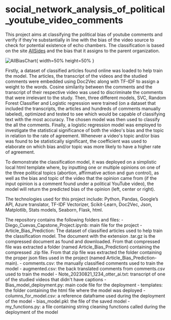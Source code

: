 # social_network_analysis_of_political_youtube_video_comments
  This project aims at classifying the political bias of youtube comments and verify if they're substantially in line with the bias of the video source to check for potential existence of echo chambers. The classification is based on the site [AllSides](https://www.allsides.com/media-bias/ratings?field_featured_bias_rating_value=1&field_news_source_type_tid%5B%5D=2&field_news_bias_nid_1%5B1%5D=1&field_news_bias_nid_1%5B2%5D=2&field_news_bias_nid_1%5B3%5D=3&title=) and the bias that it assigns to the parent organization.
  
![AllBiasChart]([https://www.allsides.com/sites/default/files/allsides-media-bias-chart-v9.1.png](https://www.allsides.com/sites/default/files/AllSidesMediaBiasChart-Version8.jpg)){ width=50% height=50% }

   Firstly, a dataset of classified articles found online was loaded to help train the model. The articles, the transcript of the videos and the studied comments were embedded using Doc2Vec along with TF-IDF to assign a weight to the words. Cosine similarity between the comments and the transcript of their respective video was used to discriminate the comments that were irrelevant to the study. Then, three different models, SVC, Random Forest Classifier and Logistic regression were trained (on a dataset that included the transcripts, the articles and hundreds of comments manually labeled), optimized and tested to see which would be capable of classifying text with the most accuracy. The chosen model was then used to classify the all the comments. Finally, a logistic regression model was employed to investigate the statistical significance of both the video's bias and the topic in relation to the rate of agreement. Whenever a video's topic and/or bias was found to be statistically significant, the coefficient was used to elaborate on which bias and/or topic was more likely to have a higher rate of agreement.
   
   To demonstrate the classification model, it was deployed on a simplistic local html template where, by inputting one or multiple opinions on one of the three political topics (abortion, affirmative action and gun control), as well as the bias and topic of the video that the opinion came from (if the input opinion is a comment found under a political YouTube video), the model will return the predicted bias of the opinion (left, center or right).

   The technologies used for this project include:  Python, Pandas, Google’s API, Azure translator, TF-IDF Vectorizer, Scikit-Learn, Doc2Vec, Json, Matplotlib, Stats models, Seaborn, Flask, html.
   
  The repository contains the following folders and files:
     - Diego_Cuevas_Capstone_Project.ipynb: main file for the project
     - Article_Bias_Prediction: The dataset of classified articles used to help train the classification model. The document with the              extension .tar.gz is the compressed document as found and downloaded. From that compressed file was extracted a folder (named                Article_Bias_Prediction) containing the compressed .zip file. From that zip file was extracted the folder containing the proper json        files used in the project (named Article_Bias_Prediction-main).
     - comments.csv: the manually classified comments used to train the model
     - augmented.csv: the back translated comments from comments.csv used to train the model
     - Note_20230821_1234_otter_ai.txt: transcript of one of the studied videos that didn't have captions
     - Bias_model_deployment.py: main code file for the deployment
     - templates: the folder containing the html file where the model was deployed
     - columns_for_model.csv: a reference dataframe used during the deployment of the model
     - bias_model.pkl: the file of the saved model
     - my_functions.py: a file containing string cleaning functions called during the deployment of the model
